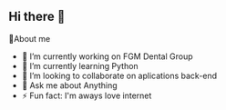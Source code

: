 ## Hi there 👋

🚀About me

- 🔭 I’m currently working on FGM Dental Group
- 🌱 I’m currently learning Python
- 👯 I’m looking to collaborate on aplications back-end
- 💬 Ask me about Anything
- ⚡ Fun fact: I'm aways love internet 

